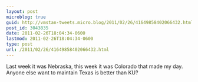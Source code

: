 ```yaml
---
layout: post
microblog: true
guid: http://vmstan-tweets.micro.blog/2011/02/26/41649858402066432.html
post_id: 3043835
date: 2011-02-26T18:04:34-0600
lastmod: 2011-02-26T18:04:34-0600
type: post
url: /2011/02/26/41649858402066432.html
---
```

Last week it was Nebraska, this week it was Colorado that made my day. Anyone else want to maintain Texas is better than KU?

